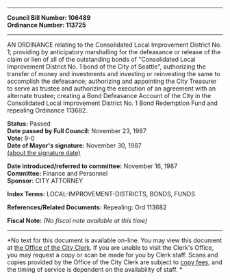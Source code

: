 * * * * *  
  
**Council Bill Number: [](#h0)[](#h2)106489**   
**Ordinance Number: 113725**  
  
* * * * *  
  
AN ORDINANCE relating to the Consolidated Local Improvement District No. 1; providing by anticipatory marshalling for the defeasance or release of the claim or lien of all of the outstanding bonds of "Consolidated Local Improvement District No. 1 bond of the City of Seattle", authorizing the transfer of money and investments and investing or reinvesting the same to accomplish the defeasance; authorizing and appointing the City Treasurer to serve as trustee and authorizing the execution of an agreement with an alternate trustee; creating a Bond Defeasance Account of the City in the Consolidated Local Improvement District No. 1 Bond Redemption Fund and repealing Ordinance 113682.  
  
**Status:** Passed   
**Date passed by Full Council:** November 23, 1987   
**Vote:** 9-0   
**Date of Mayor's signature:** November 30, 1987   
[(about the signature date)](/~public/approvaldate.htm)   
  
  
**Date introduced/referred to committee:** November 16, 1987   
**Committee:** Finance and Personnel   
**Sponsor:** CITY ATTORNEY   
  
**Index Terms:** LOCAL-IMPROVEMENT-DISTRICTS, BONDS, FUNDS  
  
**References/Related Documents:** Repealing: Ord 113682  
  
**Fiscal Note:** *(No fiscal note available at this time)*  
  
* * * * *  
  
*No text for this document is available on-line. You may view this document at [the Office of the City Clerk](http://www.seattle.gov/leg/clerk/contactUs.htm). If you are unable to visit the Clerk's Office, you may request a copy or scan be made for you by Clerk staff. Scans and copies provided by the Office of the City Clerk are subject to [copy fees](http://clerk.seattle.gov/~public/clerkfees.htm), and the timing of service is dependent on the availability of staff. *  
  
  
